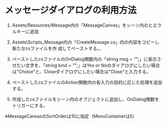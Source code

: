 # メッセージダイアログの利用方法
1. Assets/Resources/Message内の「MessageCanvas」をシーン内のヒエラルキーに追加  

2. Assets\Scripts_Message内の「CreateMessage.cs」内の内容をコピーし新たなcsファイルを作 成してペーストする。、

3. ペーストしたcsファイルのOnDialog関数内の「string msg = "";」に表示させたい文字を、「string kind = "";」はYes or Noのダイアログにしたい場合は"Choice"と、Closeダイアログにしたい場合は"Close"と入力する。

4. ペーストしたcsファイルのAction関数内の各入力の目的に応じた処理を追加する。

5. 作成したcsファイルをシーン内のオブジェクトに追加し、OnDialog関数をトリガーにする。

※MessageCanvasのSortOrderは10に指定（MenuContainerは5）